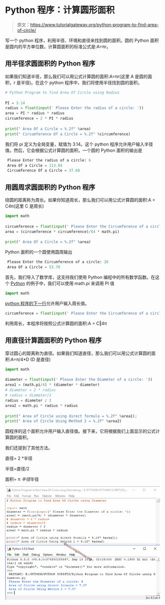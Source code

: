 # Python 程序：计算圆形面积

> 原文：<https://www.tutorialgateway.org/python-program-to-find-area-of-circle/>

写一个 python 程序，利用半径、环境和直径来找到圆的面积。圆的 Python 面积是圆内的平方单位数。计算圆面积的标准公式是:A=πr。

## 用半径求圆面积的 Python 程序

如果我们知道半径，那么我们可以用公式计算圆的面积:A=πr(这里 A 是圆的面积，r 是半径)。在这个 python 程序中，我们将使用半径找到圆的面积。

```py
# Python Program to find Area Of Circle using Radius

PI = 3.14
radius = float(input(' Please Enter the radius of a circle: '))
area = PI * radius * radius
circumference = 2 * PI * radius

print(" Area Of a Circle = %.2f" %area)
print(" Circumference Of a Circle = %.2f" %circumference)
```

我们将 pi 定义为全局变量，赋值为 3.14。这个 python 程序允许用户输入半径值。然后，它会根据公式计算圆的面积。一个圆的 Python 面积的输出是

```py
 Please Enter the radius of a circle: 6
 Area Of a Circle = 113.04
 Circumference Of a Circle = 37.68
```

## 用圆周求圆面积的 Python 程序

绕圆的距离称为周长。如果你知道周长，那么我们可以用公式计算圆的面积:A = C4π(这里 C 是周长)

```py
import math

circumference = float(input(' Please Enter the Circumference of a circle: '))
area = (circumference * circumference)/(4 * math.pi)

print(" Area Of a Circle = %.2f" %area)
```

Python 面积的一个圆使用圆周输出

```py
 Please Enter the Circumference of a circle: 26
 Area Of a Circle = 53.79
```

首先，我们导入了数学库，这支持我们使用 Python 编程中的所有数学函数。在这个 [Python](https://www.tutorialgateway.org/python-tutorial/) 的例子中，我们可以使用 math.pi 来调用 PI 值

```py
import math
```

[python 程序的下一行](https://www.tutorialgateway.org/python-programming-examples/)允许用户输入周长值。

```py
circumference = float(input(' Please Enter the Circumference of a circle: '))
```

利用周长，本程序将按照公式计算圆的面积:A = C‖4π

## 用直径计算圆面积的 Python 程序

穿过圆心的距离称为直径。如果我们知道直径，那么我们可以用公式计算圆的面积:A=π/4*D (D 是直径)

```py
import math

diameter = float(input(' Please Enter the Diameter of a circle: '))
area1 = (math.pi/4) * (diameter * diameter)
# diameter = 2 * radius
# radius = diameter/2
radius = diameter / 2
area2 = math.pi * radius * radius

print(" Area of Circle using direct formula = %.2f" %area1);
print(" Area of Circle Using Method 2 = %.2f" %area2)
```

圆程序的这个面积允许用户输入直径值。接下来，它将根据我们上面显示的公式计算圆的面积。

我们还提到了其他方法。

直径= 2 *半径

半径=直径/2

面积= π *半径*半径

![Python Program to find Area Of Circle using Diameter](img/aad6755092472ca91216b769f03ded93.png)